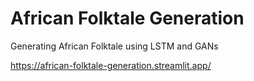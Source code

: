 # African Folktale Generation
Generating African Folktale using LSTM and GANs

<a href="https://african-folktale-generation.streamlit.app/">https://african-folktale-generation.streamlit.app/</a>